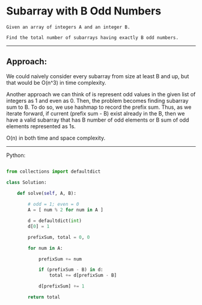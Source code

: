 # Subarray with B Odd Numbers

    Given an array of integers A and an integer B.

    Find the total number of subarrays having exactly B odd numbers.

---

## Approach:

We could naively consider every subarray from size at least B and up, but that
would be O(n^3) in time complexity.

Another approach we can think of is represent odd values in the given list of
integers as 1 and even as 0. Then, the problem becomes finding subarray sum to
B. To do so, we use hashmap to record the prefix sum. Thus, as we iterate
forward, if current (prefix sum - B) exist already in the B, then we have
a valid subarray that has B number of odd elements or B sum of odd elements
represented as 1s.

O(n) in both time and space complexity.

---

Python:

```python

from collections import defaultdict

class Solution:

    def solve(self, A, B):
        
        # odd = 1; even = 0
        A = [ num % 2 for num in A ]

        d = defaultdict(int)
        d[0] = 1

        prefixSum, total = 0, 0

        for num in A:

            prefixSum += num

            if (prefixSum - B) in d:
                total += d[prefixSum - B]

            d[prefixSum] += 1

        return total
```

